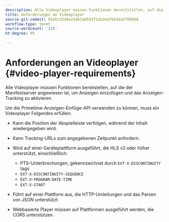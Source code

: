 ```yaml
---
description: Alle Videoplayer müssen Funktionen bereitstellen, auf die der Manifestserver angewiesen ist, um Anzeigen einzufügen und das Anzeigen-Tracking zu aktivieren.
title: Anforderungen an Videoplayer
source-git-commit: 02ebc3548a254b2a6554f1ab34afbb3ea5f09bb8
workflow-type: tm+mt
source-wordcount: '115'
ht-degree: 0%

---
```


# Anforderungen an Videoplayer {#video-player-requirements}

Alle Videoplayer müssen Funktionen bereitstellen, auf die der Manifestserver angewiesen ist, um Anzeigen einzufügen und das Anzeigen-Tracking zu aktivieren.

Um die Primetime-Anzeigen-Einfüge-API verwenden zu können, muss ein Videoplayer Folgendes erfüllen:

* Kann die Position der Abspielleiste verfolgen, während der Inhalt wiedergegeben wird.
* Kann Tracking-URLs zum angegebenen Zeitpunkt anfordern.
* Wird auf einer Geräteplattform ausgeführt, die HLS v3 oder höher unterstützt, einschließlich:

   * PTS-Unterbrechungen, gekennzeichnet durch `EXT-X-DISCONTINUITY` tags
   * `EXT-X-DISCONTINUITY-SEQUENCE`
   * `EXT-X-PROGRAM-DATE-TIME`
   * `EXT-X-START`

* Führt auf einer Plattform aus, die HTTP-Umleitungen und das Parsen von JSON unterstützt.
* Webbasierte Player müssen auf Plattformen ausgeführt werden, die CORS unterstützen.
